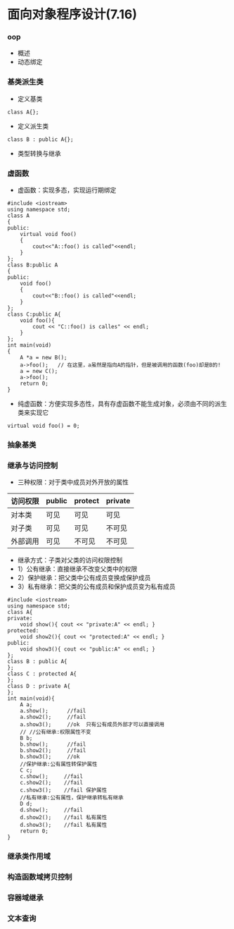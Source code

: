 # 面向对象程序设计(7.16)
### oop
- 概述
- 动态绑定

### 基类派生类
- 定义基类

```
class A{};
```

- 定义派生类

```
class B : public A{};
```

- 类型转换与继承

### 虚函数
- 虚函数：实现多态，实现运行期绑定
```
#include <iostream>
using namespace std;
class A  
{  
public:  
    virtual void foo()  
    {  
        cout<<"A::foo() is called"<<endl;  
    }  
};  
class B:public A  
{  
public:  
    void foo()  
    {  
        cout<<"B::foo() is called"<<endl;  
    }  
};  
class C:public A{
    void foo(){
        cout << "C::foo() is calles" << endl;
    }
};
int main(void)  
{  
    A *a = new B();  
    a->foo();   // 在这里，a虽然是指向A的指针，但是被调用的函数(foo)却是B的! 
    a = new C();
    a->foo(); 
    return 0;  
} 
```
- 纯虚函数：方便实现多态性，具有存虚函数不能生成对象，必须由不同的派生类来实现它

```
virtual void foo() = 0;
```



### 抽象基类

### 继承与访问控制
- 三种权限：对于类中成员对外开放的属性

访问权限 | public | protect | private
---|---|---|---
对本类 | 可见 | 可见 | 可见
对子类 | 可见 | 可见 | 不可见
外部调用 | 可见 | 不可见 | 不可见
- 继承方式：子类对父类的访问权限控制
- 1）公有继承：直接继承不改变父类中的权限
- 2）保护继承：把父类中公有成员变换成保护成员
- 3）私有继承：把父类的公有成员和保护成员变为私有成员

```
#include <iostream>
using namespace std;
class A{
private:
	void show(){ cout << "private:A" << endl; }
protected:
	void show2(){ cout << "protected:A" << endl; }
public:
	void show3(){ cout << "public:A" << endl; }
};
class B : public A{
};
class C : protected A{
};
class D : private A{
};
int main(void){
	A a;
	a.show();      //fail
	a.show2();     //fail
	a.show3();     //ok  只有公有成员外部才可以直接调用
	// //公有继承:权限属性不变
	B b;
	b.show();      //fail
	b.show2();     //fail
	b.show3();     //ok
	//保护继承:公有属性转保护属性
	C c;
	c.show();     //fail
	c.show2();    //fail 
	c.show3();    //fail 保护属性
	//私有继承:公有属性，保护继承转私有继承
	D d;
	d.show();     //fail
	d.show2();    //fail 私有属性
	d.show3();    //fail 私有属性
	return 0;
}
```



### 继承类作用域

### 构造函数域拷贝控制

### 容器域继承

### 文本查询